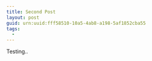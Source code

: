 ```yaml
---
title: Second Post
layout: post
guid: urn:uuid:fff58510-10a5-4ab8-a198-5af1852cba55
tags:
  - 
---
```



Testing..